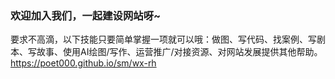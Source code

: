 ### 欢迎加入我们，一起建设网站呀~
要求不高滴，以下技能只要简单掌握一项就可以哦：做图、写代码、找案例、写剧本、写故事、使用AI绘图/写作、运营推广/对接资源、对网站发展提供其他帮助。https://poet000.github.io/sm/wx-rh
